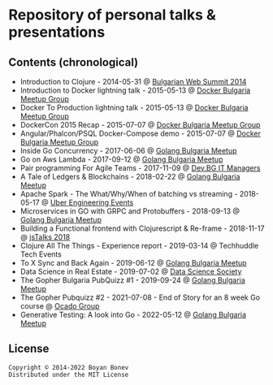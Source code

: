 # Repository of personal talks & presentations


## Contents (chronological)

* Introduction to Clojure - 2014-05-31 @
  [Bulgarian Web Summit 2014](https://www.facebook.com/events/1404644496447897/)
* Introduction to Docker lightning talk - 2015-05-13 @
  [Docker Bulgaria Meetup Group](http://www.meetup.com/Docker-Bulgaria/)
* Docker To Production lightning talk - 2015-05-13 @
  [Docker Bulgaria Meetup Group](http://www.meetup.com/Docker-Bulgaria/)
* DockerCon 2015 Recap - 2015-07-07 @
  [Docker Bulgaria Meetup Group](http://www.meetup.com/Docker-Bulgaria/)
* Angular/Phalcon/PSQL Docker-Compose demo - 2015-07-07 @
  [Docker Bulgaria Meetup Group](http://www.meetup.com/Docker-Bulgaria/)
* Inside Go Concurrency - 2017-06-06 @
  [Golang Bulgaria Meetup](https://www.meetup.com/Golang-Bulgaria/)
* Go on Aws Lambda - 2017-09-12 @
  [Golang Bulgaria Meetup](https://www.meetup.com/Golang-Bulgaria/)
* Pair programming For Agile Teams - 2017-11-09 @
  [Dev.BG IT Managers](http://dev.bg/%D1%81%D1%8A%D0%B1%D0%B8%D1%82%D0%B8%D0%B5/pair-programming-for-agile-teams/)
* A Tale of Ledgers & Blockchains - 2018-02-22 @
  [Golang Bulgaria Meetup](https://www.meetup.com/Golang-Bulgaria/)
* Apache Spark - The What/Why/When of batching vs streaming - 2018-05-17 @
  [Uber Engineering Events](https://www.meetup.com/Uber-Engineering-Events-Sofia/)
* Microservices in GO with GRPC and Protobuffers - 2018-09-13 @
  [Golang Bulgaria Meetup](https://www.meetup.com/Golang-Bulgaria/)
* Building a Functional frontend with Clojurescript & Re-frame - 2018-11-17 @
  [jsTalks 2018](https://www.jstalks.net)
* Clojure All The Things - Experience report - 2019-03-14 @ Techhuddle Tech Events
* To X Sync and Back Again - 2019-06-12 @  [Golang Bulgaria Meetup](https://www.meetup.com/Golang-Bulgaria/events/261805018/)
* Data Science in Real Estate - 2019-07-02 @ [Data Science Society](https://www.datasciencesociety.net/)
* The Gopher Bulgaria PubQuizz #1 - 2019-09-24 @ [Golang Bulgaria Meetup](https://www.meetup.com/Golang-Bulgaria/events/264714903/)
* The Gopher Pubquizz #2 - 2021-07-08 - End of Story for an 8 week Go course @  [Ocado Group](https://www.ocadogroup.com/)
* Generative Testing: A look into Go - 2022-05-12 @ [Golang Bulgaria Meetup](https://www.meetup.com/Golang-Bulgaria/events/285667636/)

## License

    Copyright © 2014-2022 Boyan Bonev
    Distributed under the MIT License
